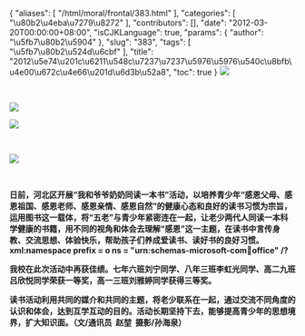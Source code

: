 {
    "aliases": [
        "/html/moral/frontal/383.html"
    ],
    "categories": [
        "\u80b2\u4eba\u7279\u8272"
    ],
    "contributors": [],
    "date": "2012-03-20T00:00:00+08:00",
    "isCJKLanguage": true,
    "params": {
        "author": "\u5fb7\u80b2\u5904"
    },
    "slug": "383",
    "tags": [
        "\u5fb7\u80b2\u524d\u6cbf"
    ],
    "title": "2012\u5e74\u201c\u6211\u548c\u7237\u7237\u5976\u5976\u540c\u8bfb\u4e00\u672c\u4e66\u201d\u6d3b\u52a8",
    "toc": true
}
**![](https://cdn.tfls.online/mirror/full/b2a57e80b458752220b52a660e6126feec1559e8.jpg)**

 

**![](https://cdn.tfls.online/mirror/full/517c8b5f8d80cb56c870c930a8fb0c12587904ba.jpg)**

**![](https://cdn.tfls.online/mirror/full/d92dad544e2f9f4689d4faeda7b77073dd637bba.jpg)**

 

**![](https://cdn.tfls.online/mirror/full/921abe932c04a6930347ded0aa7a3105b4968a3e.jpg)**

 

**日前，河北区开展“我和爷爷奶奶同读一本书”活动，以培养青少年“感恩父母、感恩祖国、感恩老师、感恩亲情、感恩自然”的健康心态和良好的读书习惯为宗旨，运用图书这一载体，将“五老”与青少年紧密连在一起，让老少两代人同读一本科学健康的书籍，用不同的视角和体会去理解“感恩”这一主题，在读书中言传身教、交流思想、体验快乐，帮助孩子们养成爱读书、读好书的良好习惯。xml:namespace prefix = o ns = "urn:schemas-microsoft-com:office:office" /?**

**我校在此次活动中再获佳绩。七年六班刘宁同学、八年三班李虹光同学、高二九班吕欣悦同学荣获一等奖，高一三班刘雅婷同学获得三等奖。**

**读书活动利用共同的媒介和共同的主题，将老少联系在一起，通过交流不同角度的认识和体会，达到互学互动的目的。活动长期坚持下去，能够提高青少年的思想境界，扩大知识面。（文/通讯员  赵堃  摄影/孙海泉）**

